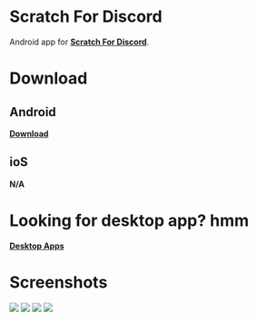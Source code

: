 # Scratch For Discord
Android app for **[Scratch For Discord](https://scratch-for-discord.netlify.app)**.

# Download
## Android
**[Download](https://github.com/DevSnowflake/scratch-for-discord-android/releases/download/v1.0.0/scratch-for-discord.apk)**

## ioS
**N/A**

# Looking for desktop app? hmm
**[Desktop Apps](https://androz2091.github.io/scratch-for-discord/download/index.html)**

# Screenshots
![](https://i.imgur.com/xtTR4MR.png)
![](https://i.imgur.com/THWa1b7.png)
![](https://i.imgur.com/HCYRBIk.png)
![](https://i.imgur.com/r5EgDPT.png)